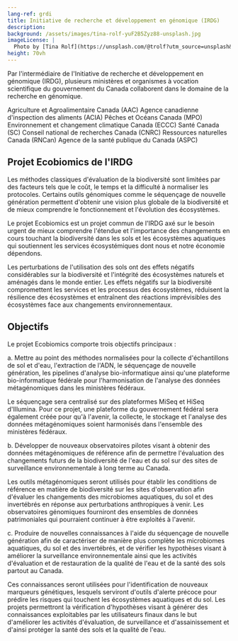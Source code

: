 ```yaml
---
lang-ref: grdi
title: Initiative de recherche et développement en génomique (IRDG)
description: 
background: /assets/images/tina-rolf-yuF2B5Zyz88-unsplash.jpg
imageLicense: |
  Photo by [Tina Rolf](https://unsplash.com/@trolf?utm_source=unsplash&amp;utm_medium=referral&amp;utm_content=creditCopyText) on [Unsplash](https://unsplash.com/?utm_source=unsplash&utm_medium=referral&utm_content=creditCopyText)
height: 70vh
---
```


Par l'intermédiaire de l'Initiative de recherche et développement en génomique (IRDG), plusieurs ministères et organismes à vocation scientifique du gouvernement du Canada collaborent dans le domaine de la recherche en génomique.

Agriculture et Agroalimentaire Canada (AAC)
Agence canadienne d'inspection des aliments (ACIA)
Pêches et Océans Canada (MPO)
Environnement et changement climatique Canada (ECCC)
Santé Canada (SC)
Conseil national de recherches Canada (CNRC)
Ressources naturelles Canada (RNCan)
Agence de la santé publique du Canada (ASPC)

## Projet Ecobiomics de l'IRDG

Les méthodes classiques d'évaluation de la biodiversité sont limitées par des facteurs tels que le coût, le temps et la difficulté à normaliser les protocoles. Certains outils génomiques comme le séquençage de nouvelle génération permettent d'obtenir une vision plus globale de la biodiversité et de mieux comprendre le fonctionnement et l'évolution des écosystèmes.

Le projet Ecobiomics est un projet commun de l'IRDG axé sur le besoin urgent de mieux comprendre l'étendue et l'importance des changements en cours touchant la biodiversité dans les sols et les écosystèmes aquatiques qui soutiennent les services écosystémiques dont nous et notre économie dépendons.

Les perturbations de l'utilisation des sols ont des effets négatifs considérables sur la biodiversité et l'intégrité des écosystèmes naturels et aménagés dans le monde entier. Les effets négatifs sur la biodiversité compromettent les services et les processus des écosystèmes, réduisent la résilience des écosystèmes et entraînent des réactions imprévisibles des écosystèmes face aux changements environnementaux.

## Objectifs

Le projet Ecobiomics comporte trois objectifs principaux :

a. Mettre au point des méthodes normalisées pour la collecte d'échantillons de sol et d'eau, l'extraction de l'ADN, le séquençage de nouvelle génération, les pipelines d'analyse bio-informatique ainsi qu'une plateforme bio-informatique fédérale pour l'harmonisation de l'analyse des données métagénomiques dans les ministères fédéraux.

Le séquençage sera centralisé sur des plateformes MiSeq et HiSeq d'Illumina. Pour ce projet, une plateforme du gouvernement fédéral sera également créée pour qu'à l'avenir, la collecte, le stockage et l'analyse des données métagénomiques soient harmonisés dans l'ensemble des ministères fédéraux.

b. Développer de nouveaux observatoires pilotes visant à obtenir des données métagénomiques de référence afin de permettre l'évaluation des changements futurs de la biodiversité de l'eau et du sol sur des sites de surveillance environnementale à long terme au Canada.

Les outils métagénomiques seront utilisés pour établir les conditions de référence en matière de biodiversité sur les sites d'observation afin d'évaluer les changements des microbiomes aquatiques, du sol et des invertébrés en réponse aux perturbations anthropiques à venir. Les observatoires génomiques fourniront des ensembles de données patrimoniales qui pourraient continuer à être exploités à l'avenir.

c. Produire de nouvelles connaissances à l'aide du séquençage de nouvelle génération afin de caractériser de manière plus complète les microbiomes aquatiques, du sol et des invertébrés, et de vérifier les hypothèses visant à améliorer la surveillance environnementale ainsi que les activités d'évaluation et de restauration de la qualité de l'eau et de la santé des sols partout au Canada.

Ces connaissances seront utilisées pour l'identification de nouveaux marqueurs génétiques, lesquels serviront d'outils d'alerte précoce pour prédire les risques qui touchent les écosystèmes aquatiques et du sol. Les projets permettront la vérification d'hypothèses visant à générer des connaissances exploitables par les utilisateurs finaux dans le but d'améliorer les activités d'évaluation, de surveillance et d'assainissement et d'ainsi protéger la santé des sols et la qualité de l'eau.